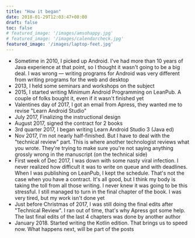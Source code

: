 ```yaml
---
title: "How it began"
date: 2018-01-29T12:03:47+08:00
draft: false
toc: false
# featured_image: '/images/amsohappy.jpg'
# featured_image: '/images/calendarcheck.jpg'
featured_image: '/images/laptop-feet.jpg'
---
```


- Sometime in 2010, I picked up Android. I've had more than 10 years of Java experience at that point, so I thought it wasn't going to be a big deal. I was wrong — writing programs for Android was very different from writing programs for the web and desktop
- 2013, I held some seminars and workshops on the subject
- 2015, I started writing Minimum Android Programming on LeanPub. A couple of folks bought it, even if it wasn't finished yet
- Valentines day of 2017, I got an email from Apress, they wanted me to revise "Learn Android Studio"
- July 2017, Finalizing the instructional design
- August 2017, signed the contract for 2 books
- 3rd quarter 2017, I began writing Learn Android Studio 3 (Java ed)
- Nov 2017, I'm not nearly half-finished. But I have to deal with the "technical review" part. This is where another technologist reviews what you wrote. They're trying to make sure you're not saying anything grossly wrong in the manuscript (on the technical side)
- First week of Dec 2017, I was down with some nasty viral infection. I never realized how difficult it was to write on queue and with deadlines. When I was publishing on LeanPub, I kept the schedule. That's not the case when you have a contract. It's all good, but I think my body is taking the toll from all those writing. I never knew it was going to be this stressful. I still managed to turn in the final chapter of the book. I was very tired, but my work isn't done yet
- Just before Christmas of 2017, I was still doing the final edits after "Technical Review". I ran out of time, that's why Apress got some help. The last final edits of the last 4 chapters was done by another author  
- January 2018. Started writing the Kotlin edition. That brings us to speed now. What happens next, will be part of the posts





<!-- <img src="../../images/amsohappy.jpg" width="60%" class="nested-img"/> -->





